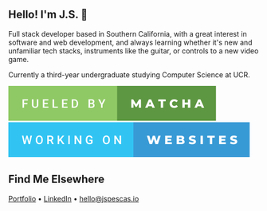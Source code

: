 ## Hello! I'm J.S. 👋

Full stack developer based in Southern California, with a great interest in software and web development, and always learning whether it's new and unfamiliar tech stacks, instruments like the guitar, or controls to a new video game.

Currently a third-year undergraduate studying Computer Science at UCR.

![forthebadge](./svg/fueled-by-matcha.svg)
![forthebadge](./svg/working-on-websites.svg)

## Find Me Elsewhere
[Portfolio](https://www.jspescas.io/) • [LinkedIn](https://www.linkedin.com/in/jspescasio/) • [hello@jspescas.io](mailto:hello@jspescas.io)
